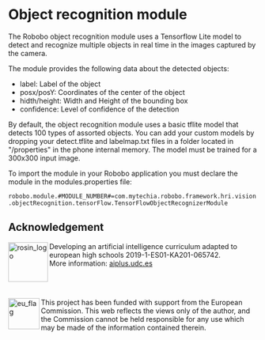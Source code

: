 # Object recognition module

The Robobo object recognition module uses a Tensorflow Lite model to detect and recognize multiple objects in real time in the images captured by the camera.

The module provides the following data about the detected objects:

- label: Label of the object
- posx/posY: Coordinates of the center of the object
- hidth/height: Width and Height of the bounding box
- confidence: Level of confidence of the detection

By default, the object recognition module uses a basic tflite model that detects 100 types of assorted objects.
You can add your custom models by dropping your detect.tflite and labelmap.txt files in a folder located in "/properties" in the phone internal memory.
The model must be trained for a 300x300 input image.

To import the module in your Robobo application you must declare the module in the modules.properties file:

`robobo.module.#MODULE_NUMBER#=com.mytechia.robobo.framework.hri.vision.objectRecognition.tensorFlow.TensorFlowObjectRecognizerModule`

## Acknowledgement

<a href="https://aiplus.udc.es/">
  <img src="https://aiplus.udc.es/wp-content/uploads/2019/12/logo-naranja-100x100.png"
       alt="rosin_logo" height="80"align="left" >
</a>

Developing an artificial intelligence curriculum adapted to european high schools
2019-1-ES01-KA201-065742.<br>
More information: <a href="https://aiplus.udc.es/">aiplus.udc.es</a>

<br><br>

<img src="http://aiplus.udc.es/wp-content/uploads/2021/02/cofinanciadoEN.png"
     alt="eu_flag" height="63" align="left">This project has been funded with support from the European Commission. This web reflects the views only of the author, and the Commission cannot be held responsible for any use which may be made of the information contained therein.
